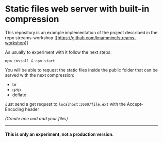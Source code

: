 # Static files web server with built-in compression


This repository is an example implementation of the project described in the repo  streams-workshop [[https://github.com/lmammino/streams-workshop]]


As usually to experiment with it follow the next steps:

```npm install & npm start```

You will be able to request the static files inside the public folder that can be served with the next compression:

- br
- gzip
- deflate

Just send a get request to ```localhost:3000/file.ext``` with the Accept-Encoding header

*(Create one and add your files)*

--- 

#### This is only an experiment, not a production version.